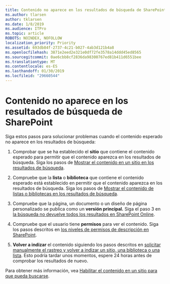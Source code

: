 ```yaml
---
title: Contenido no aparece en los resultados de búsqueda de SharePoint
ms.author: tlarsen
author: tklarsen
ms.date: 1/8/2019
ms.audience: ITPro
ms.topic: article
ROBOTS: NOINDEX, NOFOLLOW
localization_priority: Priority
ms.assetid: 693db84f-2737-4c21-b027-4ab3d121b4a8
ms.openlocfilehash: 3871e2eed2e321e0df72fe3578a14ddd45ed8565
ms.sourcegitcommit: 0ae6cbb8cf2836da98300767ed81b411d6551bee
ms.translationtype: MT
ms.contentlocale: es-ES
ms.lasthandoff: 01/30/2019
ms.locfileid: "29660544"
---
```

# <a name="content-doesnt-appear-in-sharepoint-search-results"></a>Contenido no aparece en los resultados de búsqueda de SharePoint

Siga estos pasos para solucionar problemas cuando el contenido esperado no aparece en los resultados de búsqueda:
  
1. Comprobar que se ha establecido el **sitio** que contiene el contenido esperado para permitir que el contenido aparezca en los resultados de búsqueda. Siga los pasos de [Mostrar el contenido en un sitio en los resultados de búsqueda](https://docs.microsoft.com/sharepoint/make-site-content-searchable#show-content-on-a-site-in-search-results).
    
2. Compruebe que la **lista** o **biblioteca** que contiene el contenido esperado está establecido en permitir que el contenido aparezca en los resultados de búsqueda. Siga los pasos de [Mostrar el contenido de listas o bibliotecas en los resultados de búsqueda](https://docs.microsoft.com/sharepoint/make-site-content-searchable#show-content-from-lists-or-libraries-in-search-results). 
    
3. Compruebe que la página, un documento o un diseño de página personalizado se publica como un **versión principal.** Siga el paso 3 en [la búsqueda no devuelve todos los resultados en SharePoint Online](https://go.microsoft.com/fwlink/?linkid=874525).
    
4. Compruebe que el usuario tiene **permisos** para ver el contenido. Siga los pasos descritos en [los niveles de permisos de descripción en SharePoint](https://go.microsoft.com/fwlink/?linkid=867071).
    
5. **Volver a indizar** el contenido siguiendo los pasos descritos en [solicitar manualmente el rastreo y volver a indizar un sitio, una biblioteca o una lista](https://docs.microsoft.com/sharepoint/crawl-site-content). Esto podría tardar unos momentos, espere 24 horas antes de comprobar los resultados de nuevo.
    
Para obtener más información, vea [Habilitar el contenido en un sitio para que pueda buscarse](https://docs.microsoft.com/sharepoint/make-site-content-searchable). 
  

